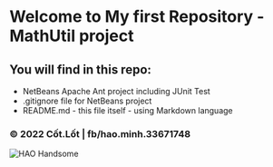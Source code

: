 # Welcome to My first Repository - MathUtil project

## You will find in this repo:

* NetBeans Apache Ant project including JUnit Test
* .gitignore file for NetBeans project
* README.md - this file itself - using Markdown language

### © 2022 Cốt.Lốt | fb/hao.minh.33671748
![HAO Handsome](https://www.facebook.com/photo/?fbid=1301490670301849&set=a.122421604875434)